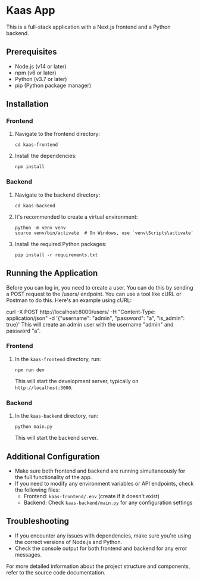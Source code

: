 # Kaas App

This is a full-stack application with a Next.js frontend and a Python backend.

## Prerequisites

- Node.js (v14 or later)
- npm (v6 or later)
- Python (v3.7 or later)
- pip (Python package manager)

## Installation

### Frontend

1. Navigate to the frontend directory:
   ```
   cd kaas-frontend
   ```

2. Install the dependencies:
   ```
   npm install
   ```

### Backend

1. Navigate to the backend directory:
   ```
   cd kaas-backend
   ```

2. It's recommended to create a virtual environment:
   ```
   python -m venv venv
   source venv/bin/activate  # On Windows, use `venv\Scripts\activate`
   ```

3. Install the required Python packages:
   ```
   pip install -r requirements.txt
   ```

## Running the Application

Before you can log in, you need to create a user. You can do this by sending a POST request to the /users/ endpoint. You can use a tool like cURL or Postman to do this. Here's an example using cURL:

curl -X POST http://localhost:8000/users/ -H "Content-Type: application/json" -d '{"username": "admin", "password": "a", "is_admin": true}'
This will create an admin user with the username "admin" and password "a".

### Frontend

1. In the `kaas-frontend` directory, run:
   ```
   npm run dev
   ```
   This will start the development server, typically on `http://localhost:3000`.

### Backend

1. In the `kaas-backend` directory, run:
   ```
   python main.py
   ```
   This will start the backend server.

## Additional Configuration

- Make sure both frontend and backend are running simultaneously for the full functionality of the app.
- If you need to modify any environment variables or API endpoints, check the following files:
  - Frontend: `kaas-frontend/.env` (create if it doesn't exist)
  - Backend: Check `kaas-backend/main.py` for any configuration settings

## Troubleshooting

- If you encounter any issues with dependencies, make sure you're using the correct versions of Node.js and Python.
- Check the console output for both frontend and backend for any error messages.

For more detailed information about the project structure and components, refer to the source code documentation.